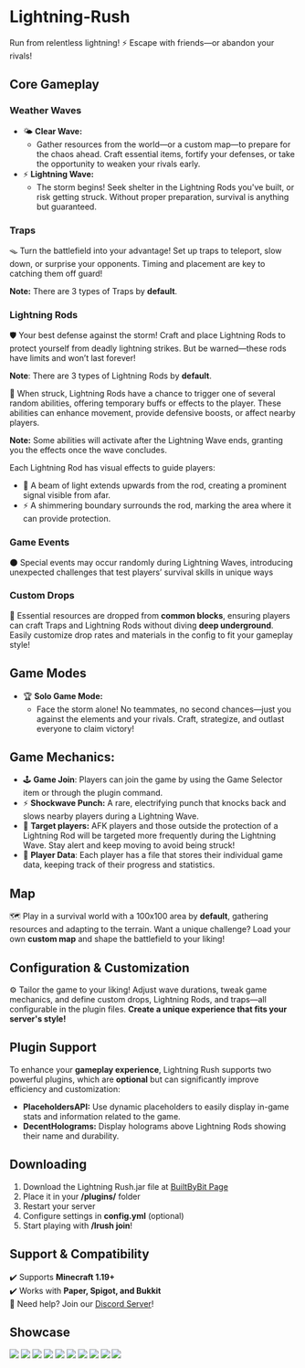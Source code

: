 # Lightning-Rush
Run from relentless lightning! ⚡ Escape with friends—or abandon your rivals!

## Core Gameplay

### Weather Waves
- 🌤️ **Clear Wave:**
    - Gather resources from the world—or a custom map—to prepare for the chaos ahead. Craft essential items, fortify your defenses, or take the opportunity to weaken your rivals early.
- ⚡ **Lightning Wave:**
    - The storm begins! Seek shelter in the Lightning Rods you've built, or risk getting struck. Without proper preparation, survival is anything but guaranteed.

### Traps
🪤 Turn the battlefield into your advantage! Set up traps to teleport, slow down, or surprise your opponents. Timing and placement are key to catching them off guard!

**Note:** There are 3 types of Traps by **default**.

### Lightning Rods
🛡️ Your best defense against the storm! Craft and place Lightning Rods to protect yourself from deadly lightning strikes. But be warned—these rods have limits and won’t last forever!

**Note**: There are 3 types of Lightning Rods by **default**.

🎲 When struck, Lightning Rods have a chance to trigger one of several random abilities, offering temporary buffs or effects to the player. These abilities can enhance movement, provide defensive boosts, or affect nearby players.

**Note:** Some abilities will activate after the Lightning Wave ends, granting you the effects once the wave concludes.

Each Lightning Rod has visual effects to guide players:
- 🌟 A beam of light extends upwards from the rod, creating a prominent signal visible from afar.
- ⚡ A shimmering boundary surrounds the rod, marking the area where it can provide protection.

### Game Events
🌑 Special events may occur randomly during Lightning Waves, introducing unexpected challenges that test players’ survival skills in unique ways

### Custom Drops
🎁 Essential resources are dropped from **common blocks**, ensuring players can craft Traps and Lightning Rods without diving **deep underground**. Easily customize drop rates and materials in the config to fit your gameplay style!

## Game Modes
- 🏆 **Solo Game Mode:**
    - Face the storm alone! No teammates, no second chances—just you against the elements and your rivals. Craft, strategize, and outlast everyone to claim victory!

## Game Mechanics:
- 🕹️ **Game Join**: Players can join the game by using the Game Selector item or through the plugin command.
- ⚡ **Shockwave Punch:** A rare, electrifying punch that knocks back and slows nearby players during a Lightning Wave.
- 🎯 **Target players:** AFK players and those outside the protection of a Lightning Rod will be targeted more frequently during the Lightning Wave. Stay alert and keep moving to avoid being struck!
- 📂 **Player Data**: Each player has a file that stores their individual game data, keeping track of their progress and statistics.

## Map
🗺️ Play in a survival world with a 100x100 area by **default**, gathering resources and adapting to the terrain. Want a unique challenge? Load your own **custom map** and shape the battlefield to your liking!

## Configuration & Customization
⚙️ Tailor the game to your liking! Adjust wave durations, tweak game mechanics, and define custom drops, Lightning Rods, and traps—all configurable in the plugin files. **Create a unique experience that fits your server's style!**

## Plugin Support
To enhance your **gameplay experience**, Lightning Rush supports two powerful plugins, which are **optional** but can significantly improve efficiency and customization:
- **PlaceholdersAPI:** Use dynamic placeholders to easily display in-game stats and information related to the game.
- **DecentHolograms:** Display holograms above Lightning Rods showing their name and durability.

## Downloading
1. Download the Lightning Rush.jar file at [BuiltByBit Page](https://builtbybit.com/resources/lightning-rush.60322/)
2. Place it in your **/plugins/** folder
3. Restart your server
4. Configure settings in **config.yml** (optional)
5. Start playing with **/lrush join**!

## Support & Compatibility
✔️ Supports **Minecraft 1.19+**\
✔️ Works with **Paper, Spigot, and Bukkit**\
📌 Need help? Join our [Discord Server](https://discord.gg/dN6RUzZGgJ)!

## Showcase
![](https://i.imgur.com/KTZ2NKf.png)
![](https://i.imgur.com/Bdt6My0.png)
![](https://i.imgur.com/RiWzrKp.png)
![](https://i.imgur.com/VAlyVRj.png)
![](https://i.imgur.com/lwZXcpd.png)
![](https://i.imgur.com/Ncth2g0.png)
![](https://i.imgur.com/KOoWUEt.png)
![](https://i.imgur.com/5wRWZmd.png)
![](https://i.imgur.com/rdSvTMS.png)
![](https://i.imgur.com/vzhdYIH.png)
